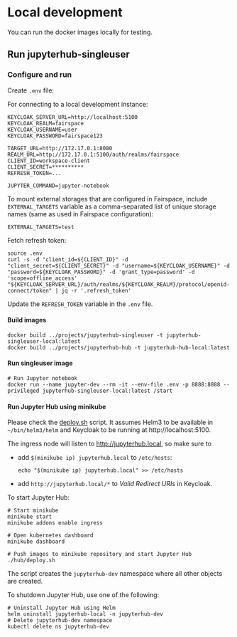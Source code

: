 # Local development

You can run the docker images locally for testing.

## Run jupyterhub-singleuser

### Configure and run

Create `.env` file:

For connecting to a local development instance:
```shell
KEYCLOAK_SERVER_URL=http://localhost:5100
KEYCLOAK_REALM=fairspace
KEYCLOAK_USERNAME=user
KEYCLOAK_PASSWORD=fairspace123
    
TARGET_URL=http://172.17.0.1:8080
REALM_URL=http://172.17.0.1:5100/auth/realms/fairspace
CLIENT_ID=workspace-client
CLIENT_SECRET=**********
REFRESH_TOKEN=...

JUPYTER_COMMAND=jupyter-notebook
```

To mount external storages that are configured in Fairspace, include `EXTERNAL_TARGETS` variable
as a comma-separated list of unique storage names (same as used in Fairspace configuration):
```shell
EXTERNAL_TARGETS=test
```

Fetch refresh token:

```shell
source .env
curl -s -d "client_id=${CLIENT_ID}" -d "client_secret=${CLIENT_SECRET}" -d "username=${KEYCLOAK_USERNAME}" -d "password=${KEYCLOAK_PASSWORD}" -d 'grant_type=password' -d 'scope=offline_access' "${KEYCLOAK_SERVER_URL}/auth/realms/${KEYCLOAK_REALM}/protocol/openid-connect/token" | jq -r '.refresh_token'
```

Update the `REFRESH_TOKEN` variable in the `.env` file.

#### Build images
```shell
docker build ../projects/jupyterhub-singleuser -t jupyterhub-singleuser-local:latest
docker build ../projects/jupyterhub-hub -t jupyterhub-hub-local:latest
```

#### Run singleuser image

```shell
# Run Jupyter notebook
docker run --name jupyter-dev --rm -it --env-file .env -p 8888:8888 --privileged jupyterhub-singleuser-local:latest /start
```

#### Run Jupyter Hub using minikube

Please check the [deploy.sh](hub/deploy.sh) script.
It assumes Helm3 to be available in `~/bin/helm3/helm` and
Keycloak to be running at http://localhost:5100.

The ingress node will listen to http://jupyterhub.local, so make sure to
- add `$(minikube ip) jupyterhub.local` to `/etc/hosts`:
  ```shell
  echo "$(minikube ip) jupyterhub.local" >> /etc/hosts
  ```
- add `http://jupyterhub.local/*` to _Valid Redirect URIs_ in Keycloak.

To start Jupyter Hub:
```shell
# Start minikube
minikube start
minikube addons enable ingress

# Open kubernetes dashboard
minikube dashboard

# Push images to minikube repository and start Jupyter Hub
./hub/deploy.sh
```
The script creates the `jupyterhub-dev` namespace where all other objects are created.

To shutdown Jupyter Hub, use one of the following:
```shell
# Uninstall Jupyter Hub using Helm
helm uninstall jupyterhub-local -n jupyterhub-dev
# Delete jupyterhub-dev namespace
kubectl delete ns jupyterhub-dev
```
